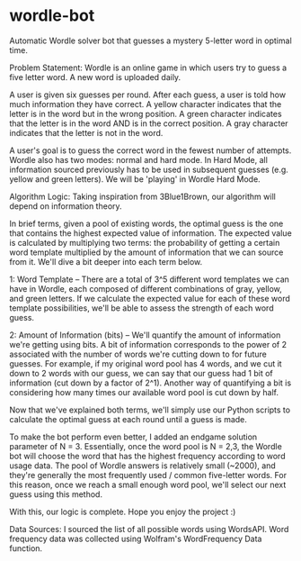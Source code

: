 # wordle-bot
Automatic Wordle solver bot that guesses a mystery 5-letter word in optimal 
time.

Problem Statement:
Wordle is an online game in which users try to guess a five letter word. A new 
word is uploaded daily.

A user is given six guesses per round. After each guess, a user is told how
much information they have correct. A yellow character indicates that the
letter is in the word but in the wrong position. A green character indicates
that the letter is in the word AND is in the correct position. A gray character
indicates that the letter is not in the word.

A user's goal is to guess the correct word in the fewest number of attempts.
Wordle also has two modes: normal and hard mode. In Hard Mode, all information
sourced previously has to be used in subsequent guesses (e.g. yellow and
green letters). We will be 'playing' in Wordle Hard Mode.

Algorithm Logic:
Taking inspiration from 3Blue1Brown, our algorithm will depend on information
theory.

In brief terms, given a pool of existing words, the optimal guess is the one
that contains the highest expected value of information. The expected value
is calculated by multiplying two terms: the probability of getting a certain
word template multiplied by the amount of information that we can source from
it. We'll dive a bit deeper into each term below.

1: Word Template – There are a total of 3^5 different word templates we can
have in Wordle, each composed of different combinations of gray, yellow, and
green letters. If we calculate the expected value for each of these word
template possibilities, we'll be able to assess the strength of each word
guess.

2: Amount of Information (bits) – We'll quantify the amount of information
we're getting using bits. A bit of information corresponds to the power of 2
associated with the number of words we're cutting down to for future guesses.
For example, if my original word pool has 4 words, and we cut it down to 2
words with our guess, we can say that our guess had 1 bit of information (cut
down by a factor of 2^1). Another way of quantifying a bit is considering how
many times our available word pool is cut down by half.

Now that we've explained both terms, we'll simply use our Python scripts
to calculate the optimal guess at each round until a guess is made. 

To make the bot perform even better, I added an endgame solution parameter of
N = 3. Essentially, once the word pool is N = 2,3, the Wordle bot will choose
the word that has the highest frequency according to word usage data. The pool
of Wordle answers is relatively small (~2000), and they're generally the most
frequently used / common five-letter words. For this reason, once we reach a
small enough word pool, we'll select our next guess using this method.

With this, our logic is complete. Hope you enjoy the project :)

Data Sources:
I sourced the list of all possible words using WordsAPI. Word frequency
data was collected using Wolfram's WordFrequency Data function.
